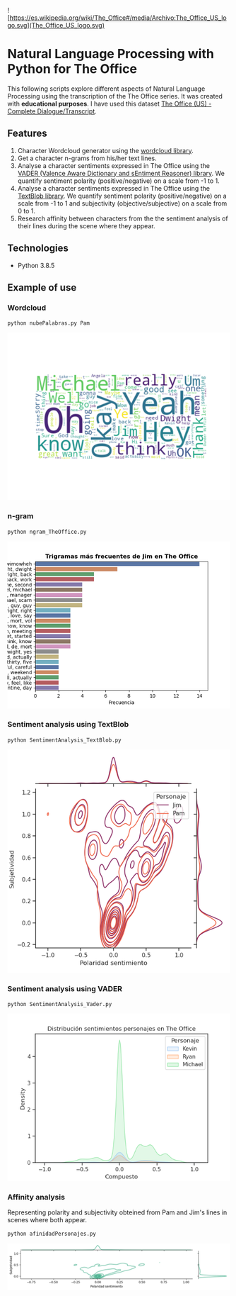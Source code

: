 ![https://es.wikipedia.org/wiki/The_Office#/media/Archivo:The_Office_US_logo.svg](The_Office_US_logo.svg)
# Natural Language Processing with Python for The Office
This following scripts explore different aspects of Natural Language Processing using the transcription of the The Office series. It was created with **educational purposes**. I have used this dataset [The Office (US) - Complete Dialogue/Transcript](https://www.kaggle.com/nasirkhalid24/the-office-us-complete-dialoguetranscript/).

## Features
1. Character Wordcloud generator using the [wordcloud library](https://pypi.org/project/wordcloud/).
2. Get a character n-grams from his/her text lines. 
3. Analyse a character sentiments expressed in The Office using the [VADER (Valence Aware Dictionary and sEntiment Reasoner) library](https://github.com/cjhutto/vaderSentiment). We quantify sentiment polarity (positive/negative) on a scale from -1 to 1. 
4.  Analyse a character sentiments expressed in The Office using the [TextBlob library](https://github.com/sloria/TextBlob). We quantify sentiment polarity (positive/negative) on a scale from -1 to 1 and subjectivity (objective/subjective) on a scale from 0 to 1.
5. Research affinity between characters from the the sentiment analysis of their lines during the scene where they appear. 
 
## Technologies
- Python 3.8.5

## Example of use
### Wordcloud
```
python nubePalabras.py Pam 
```
![Pam_nube.png](Pam_nube.png)

### n-gram

```
python ngram_TheOffice.py
```
![Jim_n-gramas.png](Jim_n-gramas.png)

### Sentiment analysis using TextBlob
```
python SentimentAnalysis_TextBlob.py 
```
![TextBlob_AnalisisSentimientos.png](TextBlob_AnalisisSentimientos.png)

### Sentiment analysis using VADER
```
python SentimentAnalysis_Vader.py 
```
![Vader_AnalisisSentimientos.png](Vader_AnalisisSentimientos.png)

### Affinity analysis
Representing polarity and subjectivity obteined  from Pam and Jim's lines in scenes where both appear. 

```
python afinidadPersonajes.py
```

![Afinidad_Pam_Jim.png](Afinidad_Pam_Jim.png)








